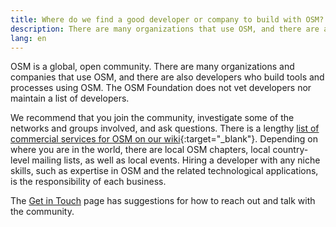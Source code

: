 ```yaml
---
title: Where do we find a good developer or company to build with OSM?
description: There are many organizations that use OSM, and there are also developers who build tools and processes using OSM
lang: en
---
```


OSM is a global, open community. There are many organizations and companies that use OSM, and there are also developers who build tools and processes using OSM. The OSM Foundation does not vet developers nor maintain a list of developers.

We recommend that you join the community, investigate some of the networks and groups involved, and ask questions. There is a lengthy [list of commercial services for OSM on our wiki](https://wiki.openstreetmap.org/wiki/Commercial_OSM_Software_and_Services){:target="_blank"}. Depending on where you are in the world, there are local OSM chapters, local country-level mailing lists, as well as local events. Hiring a developer with any niche skills, such as expertise in OSM and the related technological applications, is the responsibility of each business.

The [Get in Touch](/about-osm-community/get-in-touch.md) page has suggestions for how to reach out and talk with the community.
